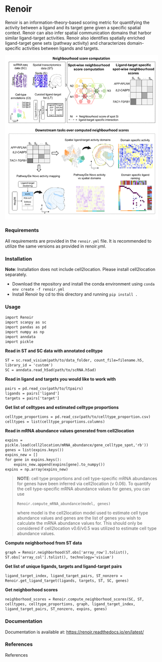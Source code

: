 # Renoir

Renoir is an information-theory-based scoring metric for quantifying the activity between a ligand and its target gene given a specific spatial context. Renoir can also infer spatial communication domains that harbor similar ligand-target activities. Renoir also identifies spatially enriched ligand-target gene sets (pathway activity) and characterizes domain-specific activities between ligands and targets.

<p align="center">
<img src="https://github.com/Zafar-Lab/Renoir/blob/main/docs/source/images/Overview.png" alt="Overview of RENOIR" width="600"/>
</p>

### Requirements
All requirements are provided in the ```renoir.yml``` file. It is recommended to utilize the same versions as provided in renoir.yml.

### Installation
**Note**: Installation does not include cell2location. Please install cell2location separately.

- Download the repository and install the conda environment using `conda env create -f renoir.yml`
- Install Renoir by cd to this directory and running `pip install .`

### Usage

```
import Renoir
import scanpy as sc
import pandas as pd
import numpy as np
import anndata
import pickle
```

**Read in ST and SC data with annotated celltype**

```
ST = sc.read_visium(path/to/data_folder, count_file=filename.h5, library_id = 'custom')
SC = anndata.read_h5ad(path/to/scRNA.h5ad)
```

**Read in ligand and targets you would like to work with**

```
pairs = pd.read_csv(path/to/ltpairs)
ligands = pairs['ligand']
targets = pairs['target']
```

**Get list of celltypes and estimated celltype proportions**

```
celltype_proportions = pd.read_csv(path/to/celltype_proportion.csv)
celltypes = list(celltype_proportions.columns)
```

**Read in mRNA abundance values generated from cell2location**

```
expins = pickle.load(cell2location/mRNA_abundance/gene_celltype_spot,'rb'))
genes = list(expins.keys())
expins_new = []
for gene in expins.keys():
    expins_new.append(expins[gene].to_numpy())
expins = np.array(expins_new)
```

> **NOTE**: cell type proportions and cell type-specific mRNA abundances for genes have been inferred via cell2location (v 0.06). To quantify the cell type-specific mRNA abundance values for genes, you can use 
> 
> `Renoir.compute_mRNA_abundance(model, genes)` 
> 
> where model is the cell2location model used to estimate cell type abundance values and genes are the list of genes you wish to calculate the mRNA abundance values for. This should only be considered if cell2location v0.6/v0.5 was utilized to estimate cell type abundance values.

**Compute neighborhood from ST data**

```
graph = Renoir.neighborhood(ST.obs['array_row'].tolist(), ST.obs['array_col'].tolist(), technology='visium')
```

**Get list of unique ligands, targets and ligand-target pairs**

```
ligand_target_index, ligand_target_pairs, ST_nonzero = Renoir.get_ligand_target(ligands, targets, ST, SC, genes)
```

**Get neighborhood scores**

```
neighborhood_scores = Renoir.compute_neighborhood_scores(SC, ST, celltypes, celltype_proportions, graph, ligand_target_index, ligand_target_pairs, ST_nonzero, expins, genes)
```

### Documentation

Documentation is available at: https://renoir.readthedocs.io/en/latest/

### References

References
